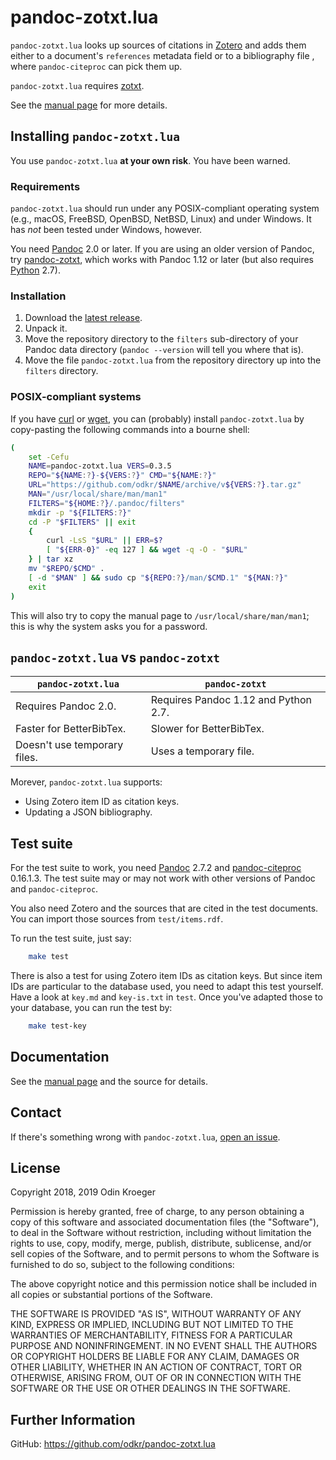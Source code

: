# pandoc-zotxt.lua

`pandoc-zotxt.lua` looks up sources of citations in 
[Zotero](https://www.zotero.org/) and adds them either to a
document's `references` metadata field or to a bibliography
file , where `pandoc-citeproc` can pick them up.

`pandoc-zotxt.lua` requires [zotxt](https://github.com/egh/zotxt/).

See the [manual page](man/pandoc-zotxt.lua.md) for more details.


## Installing `pandoc-zotxt.lua`

You use `pandoc-zotxt.lua` **at your own risk**. You have been warned.

### Requirements

`pandoc-zotxt.lua` should run under any POSIX-compliant operating system 
(e.g., macOS, FreeBSD, OpenBSD, NetBSD, Linux) and under Windows. It has
*not* been tested under Windows, however.

You need [Pandoc](https://www.pandoc.org/) 2.0 or later. If you are using
an older version of Pandoc, try [pandoc-zotxt](https://github.com/egh/zotxt),
which works with Pandoc 1.12 or later (but also requires 
[Python](https://www.python.org/) 2.7).

### Installation

1. Download the 
   [latest release](https://github.com/odkr/pandoc-zotxt.lua/releases/latest).
2. Unpack it.
3. Move the repository directory to the `filters` sub-directory of your
   Pandoc data directory (`pandoc --version` will tell you where that is).
4. Move the file `pandoc-zotxt.lua` from the repository directory
   up into the `filters` directory.

### POSIX-compliant systems

If you have [curl](https://curl.haxx.se/) or 
[wget](https://www.gnu.org/software/wget/), you can (probably)
install `pandoc-zotxt.lua` by copy-pasting the
following commands into a bourne shell:

```sh
(
    set -Cefu
    NAME=pandoc-zotxt.lua VERS=0.3.5
    REPO="${NAME:?}-${VERS:?}" CMD="${NAME:?}"
    URL="https://github.com/odkr/$NAME/archive/v${VERS:?}.tar.gz"
    MAN="/usr/local/share/man/man1"
    FILTERS="${HOME:?}/.pandoc/filters"
    mkdir -p "${FILTERS:?}"
    cd -P "$FILTERS" || exit
    {
        curl -LsS "$URL" || ERR=$?
        [ "${ERR-0}" -eq 127 ] && wget -q -O - "$URL"
    } | tar xz
    mv "$REPO/$CMD" .
    [ -d "$MAN" ] && sudo cp "${REPO:?}/man/$CMD.1" "${MAN:?}"
    exit
)
```

This will also try to copy the manual page to `/usr/local/share/man/man1`;
this is why the system asks you for a password.



## `pandoc-zotxt.lua` vs `pandoc-zotxt`

| `pandoc-zotxt.lua`            | `pandoc-zotxt`                       |
| ----------------------------- | ------------------------------------ |
| Requires Pandoc 2.0.          | Requires Pandoc 1.12 and Python 2.7. |
| Faster for BetterBibTex.      | Slower for BetterBibTex.             |
| Doesn't use temporary files.  | Uses a temporary file.               |


Morever, `pandoc-zotxt.lua` supports:

* Using Zotero item ID as citation keys.
* Updating a JSON bibliography.


## Test suite

For the test suite to work, you need [Pandoc](https://www.pandoc.org/) 2.7.2 
and [pandoc-citeproc](https://github.com/jgm/pandoc-citeproc) 0.16.1.3.
The test suite may or may not work with other versions of Pandoc and
`pandoc-citeproc`.

You also need Zotero and the sources that are cited in the test documents.
You can import those sources from `test/items.rdf`.

To run the test suite, just say:

```sh
    make test
```

There is also a test for using Zotero item IDs as citation keys.
But since item IDs are particular to the database used, you
need to adapt this test yourself. Have a look at `key.md` and
`key-is.txt` in `test`. Once you've adapted those to your database,
you can run the test by:

```sh
    make test-key
```

## Documentation

See the [manual page](man/pandoc-zotxt.lua.md)
and the source for details.


## Contact

If there's something wrong with `pandoc-zotxt.lua`, 
[open an issue](https://github.com/odkr/pandoc-zotxt.lua/issues).


## License

Copyright 2018, 2019 Odin Kroeger

Permission is hereby granted, free of charge, to any person obtaining a copy
of this software and associated documentation files (the "Software"), to deal
in the Software without restriction, including without limitation the rights
to use, copy, modify, merge, publish, distribute, sublicense, and/or sell
copies of the Software, and to permit persons to whom the Software is
furnished to do so, subject to the following conditions:

The above copyright notice and this permission notice shall be included in
all copies or substantial portions of the Software.

THE SOFTWARE IS PROVIDED "AS IS", WITHOUT WARRANTY OF ANY KIND, EXPRESS OR
IMPLIED, INCLUDING BUT NOT LIMITED TO THE WARRANTIES OF MERCHANTABILITY,
FITNESS FOR A PARTICULAR PURPOSE AND NONINFRINGEMENT. IN NO EVENT SHALL THE
AUTHORS OR COPYRIGHT HOLDERS BE LIABLE FOR ANY CLAIM, DAMAGES OR OTHER
LIABILITY, WHETHER IN AN ACTION OF CONTRACT, TORT OR OTHERWISE, ARISING FROM,
OUT OF OR IN CONNECTION WITH THE SOFTWARE OR THE USE OR OTHER DEALINGS IN THE
SOFTWARE.


## Further Information


GitHub:
    <https://github.com/odkr/pandoc-zotxt.lua>